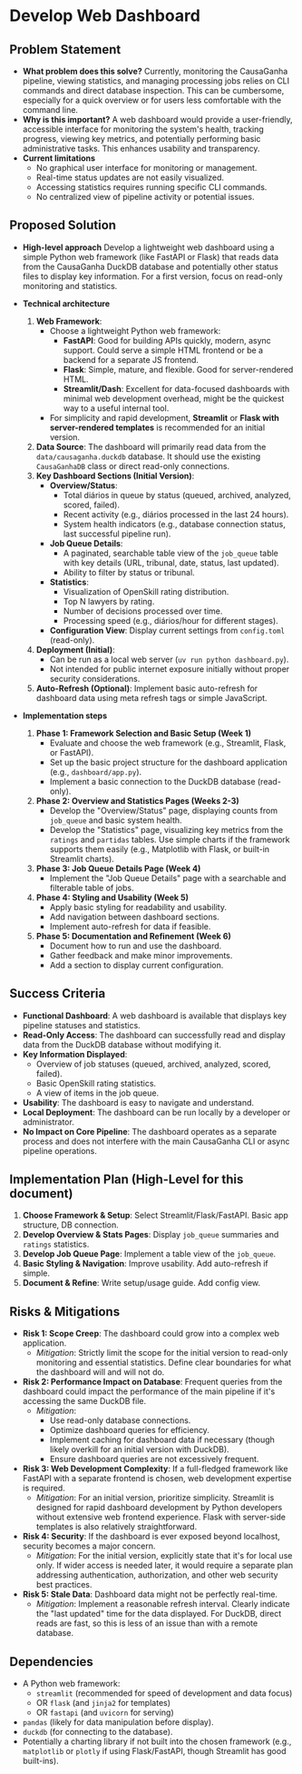 # Develop Web Dashboard

## Problem Statement
- **What problem does this solve?**
  Currently, monitoring the CausaGanha pipeline, viewing statistics, and managing processing jobs relies on CLI commands and direct database inspection. This can be cumbersome, especially for a quick overview or for users less comfortable with the command line.
- **Why is this important?**
  A web dashboard would provide a user-friendly, accessible interface for monitoring the system's health, tracking progress, viewing key metrics, and potentially performing basic administrative tasks. This enhances usability and transparency.
- **Current limitations**
  - No graphical user interface for monitoring or management.
  - Real-time status updates are not easily visualized.
  - Accessing statistics requires running specific CLI commands.
  - No centralized view of pipeline activity or potential issues.

## Proposed Solution
- **High-level approach**
  Develop a lightweight web dashboard using a simple Python web framework (like FastAPI or Flask) that reads data from the CausaGanha DuckDB database and potentially other status files to display key information. For a first version, focus on read-only monitoring and statistics.
- **Technical architecture**
  1.  **Web Framework**:
      - Choose a lightweight Python web framework:
          - **FastAPI**: Good for building APIs quickly, modern, async support. Could serve a simple HTML frontend or be a backend for a separate JS frontend.
          - **Flask**: Simple, mature, and flexible. Good for server-rendered HTML.
          - **Streamlit/Dash**: Excellent for data-focused dashboards with minimal web development overhead, might be the quickest way to a useful internal tool.
      - For simplicity and rapid development, **Streamlit** or **Flask with server-rendered templates** is recommended for an initial version.
  2.  **Data Source**: The dashboard will primarily read data from the `data/causaganha.duckdb` database. It should use the existing `CausaGanhaDB` class or direct read-only connections.
  3.  **Key Dashboard Sections (Initial Version)**:
      - **Overview/Status**:
          - Total diários in queue by status (queued, archived, analyzed, scored, failed).
          - Recent activity (e.g., diários processed in the last 24 hours).
          - System health indicators (e.g., database connection status, last successful pipeline run).
      - **Job Queue Details**:
          - A paginated, searchable table view of the `job_queue` table with key details (URL, tribunal, date, status, last updated).
          - Ability to filter by status or tribunal.
      - **Statistics**:
          - Visualization of OpenSkill rating distribution.
          - Top N lawyers by rating.
          - Number of decisions processed over time.
          - Processing speed (e.g., diários/hour for different stages).
      - **Configuration View**: Display current settings from `config.toml` (read-only).
  4.  **Deployment (Initial)**:
      - Can be run as a local web server (`uv run python dashboard.py`).
      - Not intended for public internet exposure initially without proper security considerations.
  5.  **Auto-Refresh (Optional)**: Implement basic auto-refresh for dashboard data using meta refresh tags or simple JavaScript.

- **Implementation steps**
  1.  **Phase 1: Framework Selection and Basic Setup (Week 1)**
      - Evaluate and choose the web framework (e.g., Streamlit, Flask, or FastAPI).
      - Set up the basic project structure for the dashboard application (e.g., `dashboard/app.py`).
      - Implement a basic connection to the DuckDB database (read-only).
  2.  **Phase 2: Overview and Statistics Pages (Weeks 2-3)**
      - Develop the "Overview/Status" page, displaying counts from `job_queue` and basic system health.
      - Develop the "Statistics" page, visualizing key metrics from the `ratings` and `partidas` tables. Use simple charts if the framework supports them easily (e.g., Matplotlib with Flask, or built-in Streamlit charts).
  3.  **Phase 3: Job Queue Details Page (Week 4)**
      - Implement the "Job Queue Details" page with a searchable and filterable table of jobs.
  4.  **Phase 4: Styling and Usability (Week 5)**
      - Apply basic styling for readability and usability.
      - Add navigation between dashboard sections.
      - Implement auto-refresh for data if feasible.
  5.  **Phase 5: Documentation and Refinement (Week 6)**
      - Document how to run and use the dashboard.
      - Gather feedback and make minor improvements.
      - Add a section to display current configuration.

## Success Criteria
- **Functional Dashboard**: A web dashboard is available that displays key pipeline statuses and statistics.
- **Read-Only Access**: The dashboard can successfully read and display data from the DuckDB database without modifying it.
- **Key Information Displayed**:
    - Overview of job statuses (queued, archived, analyzed, scored, failed).
    - Basic OpenSkill rating statistics.
    - A view of items in the job queue.
- **Usability**: The dashboard is easy to navigate and understand.
- **Local Deployment**: The dashboard can be run locally by a developer or administrator.
- **No Impact on Core Pipeline**: The dashboard operates as a separate process and does not interfere with the main CausaGanha CLI or async pipeline operations.

## Implementation Plan (High-Level for this document)
1.  **Choose Framework & Setup**: Select Streamlit/Flask/FastAPI. Basic app structure, DB connection.
2.  **Develop Overview & Stats Pages**: Display `job_queue` summaries and `ratings` statistics.
3.  **Develop Job Queue Page**: Implement a table view of the `job_queue`.
4.  **Basic Styling & Navigation**: Improve usability. Add auto-refresh if simple.
5.  **Document & Refine**: Write setup/usage guide. Add config view.

## Risks & Mitigations
- **Risk 1: Scope Creep**: The dashboard could grow into a complex web application.
  - *Mitigation*: Strictly limit the scope for the initial version to read-only monitoring and essential statistics. Define clear boundaries for what the dashboard will and will not do.
- **Risk 2: Performance Impact on Database**: Frequent queries from the dashboard could impact the performance of the main pipeline if it's accessing the same DuckDB file.
  - *Mitigation*:
    - Use read-only database connections.
    - Optimize dashboard queries for efficiency.
    - Implement caching for dashboard data if necessary (though likely overkill for an initial version with DuckDB).
    - Ensure dashboard queries are not excessively frequent.
- **Risk 3: Web Development Complexity**: If a full-fledged framework like FastAPI with a separate frontend is chosen, web development expertise is required.
  - *Mitigation*: For an initial version, prioritize simplicity. Streamlit is designed for rapid dashboard development by Python developers without extensive web frontend experience. Flask with server-side templates is also relatively straightforward.
- **Risk 4: Security**: If the dashboard is ever exposed beyond localhost, security becomes a major concern.
  - *Mitigation*: For the initial version, explicitly state that it's for local use only. If wider access is needed later, it would require a separate plan addressing authentication, authorization, and other web security best practices.
- **Risk 5: Stale Data**: Dashboard data might not be perfectly real-time.
  - *Mitigation*: Implement a reasonable refresh interval. Clearly indicate the "last updated" time for the data displayed. For DuckDB, direct reads are fast, so this is less of an issue than with a remote database.

## Dependencies
- A Python web framework:
    - `streamlit` (recommended for speed of development and data focus)
    - OR `flask` (and `jinja2` for templates)
    - OR `fastapi` (and `uvicorn` for serving)
- `pandas` (likely for data manipulation before display).
- `duckdb` (for connecting to the database).
- Potentially a charting library if not built into the chosen framework (e.g., `matplotlib` or `plotly` if using Flask/FastAPI, though Streamlit has good built-ins).
